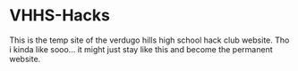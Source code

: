 # VHHS-Hacks
This is the temp site of the verdugo hills high school hack club website. Tho i kinda like sooo... it might just stay like this and become the permanent website. 